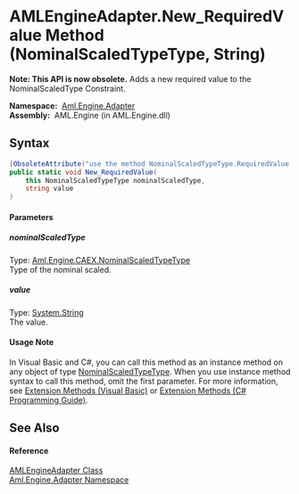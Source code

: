 AMLEngineAdapter.New_RequiredValue Method (NominalScaledTypeType, String)
=========================================================================


**Note: This API is now obsolete.**
Adds a new required value to the NominalScaledType Constraint.

  **Namespace:**  [Aml.Engine.Adapter][1]  
  **Assembly:**  AML.Engine (in AML.Engine.dll)

Syntax
------

```csharp
[ObsoleteAttribute("use the method NominalScaledTypeType.RequiredValue.Append instead.")]
public static void New_RequiredValue(
	this NominalScaledTypeType nominalScaledType,
	string value
)
```

#### Parameters

##### *nominalScaledType*
Type: [Aml.Engine.CAEX.NominalScaledTypeType][2]  
Type of the nominal scaled.

##### *value*
Type: [System.String][3]  
The value.

#### Usage Note
In Visual Basic and C#, you can call this method as an instance method on any object of type [NominalScaledTypeType][2]. When you use instance method syntax to call this method, omit the first parameter. For more information, see [Extension Methods (Visual Basic)][4] or [Extension Methods (C# Programming Guide)][5].

See Also
--------

#### Reference
[AMLEngineAdapter Class][6]  
[Aml.Engine.Adapter Namespace][1]  

[1]: ../README.md
[2]: ../../Aml.Engine.CAEX/NominalScaledTypeType/README.md
[3]: https://docs.microsoft.com/dotnet/api/system.string
[4]: https://docs.microsoft.com/dotnet/visual-basic/programming-guide/language-features/procedures/extension-methods
[5]: https://docs.microsoft.com/dotnet/csharp/programming-guide/classes-and-structs/extension-methods
[6]: README.md
[7]: https://www.automationml.org
[8]: ../../icons/logoShade.png